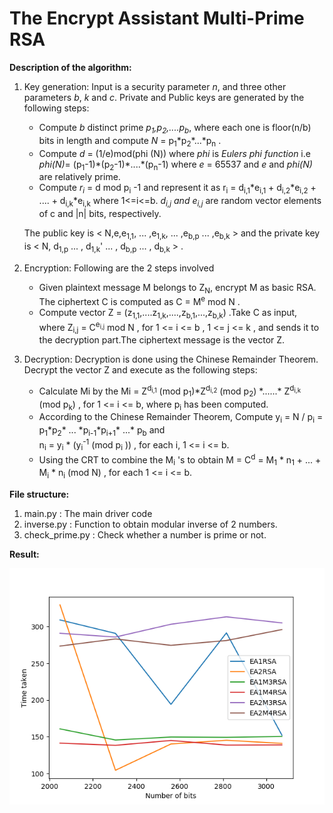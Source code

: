 # The Encrypt Assistant Multi-Prime RSA

**Description of the algorithm:**  
1. Key generation: Input is a security parameter *n*, and three other parameters *b*, *k* and *c*. Private and Public keys are generated by the following steps:
    * Compute *b* distinct prime *p<sub>1</sub>,p<sub>2</sub>,....p<sub>b</sub>*, where each one is floor(n/b) bits in length and compute *N* = p<sub>1</sub>\*p<sub>2</sub>\*...\*p<sub>n</sub> . 
    * Compute *d* = (1/e)mod(phi (N)) where *phi* is *Eulers phi function* i.e *phi(N)*= (p<sub>1</sub>-1)\*(p<sub>2</sub>-1)\*....\*(p<sub>n</sub>-1) where *e* = 65537 and *e* and *phi(N)* are relatively prime. 
    * Compute *r<sub>i</sub>* = d mod p<sub>i</sub> -1 and represent it as r<sub>i</sub> = d<sub>i,1</sub>\*e<sub>i,1</sub> + d<sub>i,2</sub>\*e<sub>i,2</sub> + .... + d<sub>i,k</sub>\*e<sub>i,k</sub>  where 1<=i<=b. *d<sub>i,j</sub> and e<sub>i,j</sub>* are random vector elements of c and |n| bits, respectively. 

    The public key is < N,e,e<sub>1,1</sub>, ... ,e<sub>1,k</sub>, ... ,e<sub>b,p</sub> ... ,e<sub>b,k</sub> > and the private key is < N, d<sub>1,p</sub> ... , d<sub>1,k</sub>' ... , d<sub>b,p</sub> ... , d<sub>b,k</sub> > .

2. Encryption: Following are the 2 steps involved
    * Given plaintext message M belongs to Z<sub>N</sub>, encrypt M as basic RSA. The ciphertext C is computed as C = M<sup>e</sup> mod N .
    * Compute vector Z = (z<sub>1,1</sub>,....z<sub>1,k</sub>,....,z<sub>b,1</sub>,...,z<sub>b,k</sub>) .Take C as input, where Z<sub>i,j</sub> = C<sup>e<sub>i,j</sub></sup> mod N , for 1 <= i <= b , 1 <= j <= k , and sends it to the decryption part.The ciphertext message is the vector Z.

3. Decryption: Decryption is done using the Chinese Remainder Theorem. Decrypt the vector Z and execute as the following steps:
    * Calculate Mi by the Mi = Z<sup>d<sub>i,1</sub></sup> (mod p<sub>1</sub>)\*Z<sup>d<sub>i,2</sub></sup> (mod p<sub>2</sub>) \*......\* Z<sup>d<sub>i,k</sub></sup> (mod p<sub>k</sub>) , for 1 <= i <= b, where p<sub>i</sub> has been computed.
    * According to the Chinese Remainder Theorem, Compute y<sub>i</sub> = N / p<sub>i</sub> = p<sub>1</sub>\*p<sub>2</sub>\* ... \*p<sub>i-1</sub>\*p<sub>i+1</sub>\* ...\* p<sub>b</sub> and <br> n<sub>i</sub> = y<sub>i</sub> \* (y<sub>i</sub><sup>-1</sup> (mod p<sub>i</sub> )) , for each i, 1 <= i <= b.
    * Using the CRT to combine the M<sub>i</sub> 's to obtain  M = C<sup>d</sup> = M<sub>1</sub> \* n<sub>1</sub> + ... + M<sub>i</sub> \* n<sub>i</sub> (mod N) , for each 1 <= i <= b.

**File structure:**

1. main.py : The main driver code 
2. inverse.py : Function to obtain modular inverse of 2 numbers.
3. check_prime.py : Check whether a number is prime or not.

**Result:**

![](Figure_1.png)
